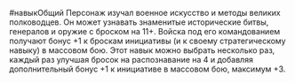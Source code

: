 #навыкОбщий 
Персонаж изучал военное искусство и методы великих полководцев. Он может узнавать знаменитые исторические битвы, генералов и оружие с броском на 11+. Войска под его командованием получают бонус +1 к броскам инициативы (и к своему стратегическому навыку) в массовом бою. Этот навык можно выбрать несколько раз, каждый раз улучшая бросок на распознавание на 4 и добавляя дополнительный бонус +1 к инициативе в массовом бою, максимум +3.
